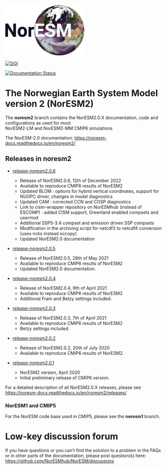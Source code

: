 ![NorESM logo](img/NORESM-logo.png)

[![DOI](https://zenodo.org/badge/DOI/10.5281/zenodo.3905091.svg)](https://doi.org/10.5281/zenodo.3905091)

[![Documentation Status](https://readthedocs.org/projects/noresm-docs/badge/?version=noresm2)](https://noresm-docs.readthedocs.io/en/noresm2/?badge=noresm2)

# The Norwegian Earth System Model version 2 (NorESM2)
The **noresm2** branch contains the NorESM2.0.X documentation, code and configurations as used for most  <br />
NorESM2-LM and NorESM2-MM CMIP6 simulations

The NorESM-2.0 documentation: https://noresm-docs.readthedocs.io/en/noresm2/

## Releases in noresm2
- [release-noresm2.0.6](https://github.com/NorESMhub/NorESM/releases/tag/release-noresm2.0.6)
    - Release of NorESM2.0.6, 12th of December 2022
    - Available to reproduce CMIP6 results of NorESM2
    - Updated BLOM : options for hybrid vertical coordinates, support for NUOPC driver, changes in model diagnostics 
    - Updated CAM : corrected CCN and COSP diagnostics 
    - Link to cism-wrapper repository on NorESMhub (instead of ESCOMP) : added CISM support, Greenland enabled compsets and usermod
    - Additional SSP5-3.4 compset and emission driven SSP compsets
    - Modification in the archiving script for netcdf3 to netcdf4 conversion (uses ncks instead nccopy)		
    - Updated NorESM2.0 documentation

- [release-noresm2.0.5](https://github.com/NorESMhub/NorESM/releases/tag/release-noresm2.0.5)
    - Release of NorESM2.0.5, 28th of May 2021
    - Available to reproduce CMIP6 results of NorESM2
    - Updated NorESM2.0 documentation.

- [release-noresm2.0.4](https://github.com/NorESMhub/NorESM/releases/tag/release-noresm2.0.4)
    - Release of NorESM2.0.4,  9th of April 2021
    - Available to reproduce CMIP6 results of NorESM2
    - Additional Fram and Betzy settings included.

- [release-noresm2.0.3](https://github.com/NorESMhub/NorESM/releases/tag/release-noresm2.0.3)
    - Release of NorESM2.0.3, 7th of April 2021 
    - Available to reproduce CMIP6 results of NorESM2
    - Betzy settings included.

- [release-noresm2.0.2](https://github.com/NorESMhub/NorESM/releases/tag/release-noresm2.0.2)
    - Release of NorESM2.0.2, 20th of July 2020
    - Available to reproduce CMIP6 results of NorESM2.
    
- [release-noresm2.0.1](https://github.com/NorESMhub/NorESM/releases/tag/release-noresm2.0.1)
    - NorESM2 version,  April  2020 
    - Initial preliminary release of CMIP6 version.

For a detailed description of all NorESM2.0.X releases, please see https://noresm-docs.readthedocs.io/en/noresm2/releases/

### NorESM1 and CMIP5
For the NorESM code base used in CMIP5, please see the **noresm1** branch.


# Low-key discussion forum

If you have questions or you can’t find the solution to a problem in the FAQs or in other parts of the documentation, please post question(s) here: 
https://github.com/NorESMhub/NorESM/discussions
